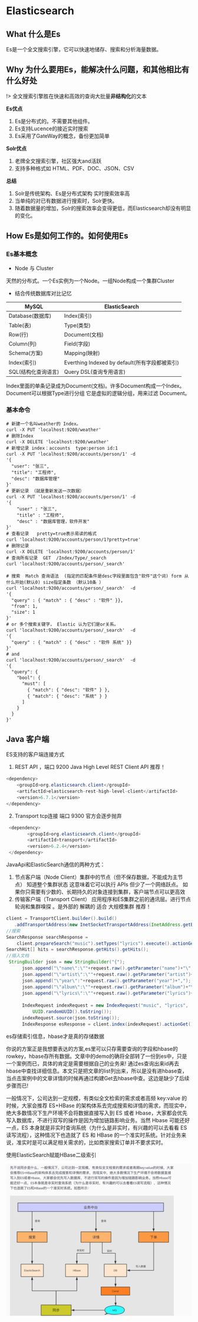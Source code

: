 # Elasticsearch

## What 什么是Es

Es是一个全文搜索引擎，它可以快速地储存、搜索和分析海量数据。

## Why  为什么要用Es，能解决什么问题，和其他相比有什么好处

!> 全文搜索引擎胜在快速和高效的查询大批量**非结构化**的文本

**Es优点**

1. Es是分布式的。不需要其他组件。
2. Es支持Lucence的接近实时搜索
3. Es采用了GateWay的概念，备份更加简单

**Solr优点**

1. 老牌全文搜索引擎，社区强大and活跃
2. 支持多种格式如 HTML、PDF、DOC、JSON、CSV

**总结**

1. Solr是传统架构、Es是分布式架构 实时搜索效率高
2. 当单纯的对已有数据进行搜索时，Solr更快。
3. 随着数据量的增加，Solr的搜索效率会变得更低，而Elasticsearch却没有明显的变化。

## How Es是如何工作的。如何使用Es

### Es基本概念

* Node 与 Cluster

天然的分布式。一个Es实例为一个Node。一组Node构成一个集群Cluster

* 结合传统数据库对比记忆

| MySQL               | ElasticSearch                                  |
| ------------------- | ---------------------------------------------- |
| Database(数据库)    | Index(索引)                                    |
| Table(表)           | Type(类型)                                     |
| Row(行)             | Document(文档)                                 |
| Column(列)          | Field(字段)                                    |
| Schema(方案)        | Mapping(映射)                                  |
| Index(索引)         | Everthing Indexed by default(所有字段都被索引) |
| SQL(结构化查询语言) | Query DSL(查询专用语言)                        |

Index里面的单条记录成为Document(文档)。许多Document构成一个Index。 Document可以根据Type进行分组
它是虚拟的逻辑分组，用来过滤 Document。

### 基本命令

```shell
# 新建一个名叫weather的 Index。
curl -X PUT 'localhost:9200/weather'
# 删除Index
curl -X DELETE 'localhost:9200/weather'
# 新增记录 index：accounts  type:person id:1
curl -X PUT 'localhost:9200/accounts/person/1' -d 
'{
  "user": "张三",
  "title": "工程师",
  "desc": "数据库管理"
}' 
# 更新记录 （就是重新发送一次数据）
curl -X PUT 'localhost:9200/accounts/person/1' -d 
'{
    "user" : "张三",
    "title" : "工程师",
    "desc" : "数据库管理，软件开发"
}' 
# 查看记录   pretty=true表示易读的格式
curl 'localhost:9200/accounts/person/1?pretty=true'
# 删除记录 
curl -X DELETE 'localhost:9200/accounts/person/1'
# 查询所有记录  GET  /Index/Type/_search
curl 'localhost:9200/accounts/person/_search'

# 搜索  Match 查询语法  (指定的匹配条件是desc字段里面包含"软件"这个词) form 从什么开始(默认0) size指定条数 （默认10条 ）
curl 'localhost:9200/accounts/person/_search'  -d 
'{
  "query" : { "match" : { "desc" : "软件" }},
  "from": 1,
  "size": 1
}'
# or 多个搜索关键字， Elastic 认为它们是or关系。
curl 'localhost:9200/accounts/person/_search'  -d 
'{
  "query" : { "match" : { "desc" : "软件 系统" }}
}'
# and 
curl 'localhost:9200/accounts/person/_search'  -d 
'{
  "query": {
    "bool": {
      "must": [
        { "match": { "desc": "软件" } },
        { "match": { "desc": "系统" } }
      ]
    }
  }
}'
```

## Java 客户端

ES支持的客户端连接方式

1. REST API ，端口 9200   Java High Level REST Client API  推荐！

```java
<dependency>
    <groupId>org.elasticsearch.client</groupId>
    <artifactId>elasticsearch-rest-high-level-client</artifactId>
    <version>6.7.1</version>
</dependency>
```

2. Transport  tcp连接 端口 9300   官方会逐步抛弃

```java
 <dependency>
        <groupId>org.elasticsearch.client</groupId>
        <artifactId>transport</artifactId>
        <version>6.2.4</version>
 </dependency>
```

JavaApi和ElasticSearch通信的两种方式： 

1. 节点客户端（Node Client）集群中的节点（但不保存数据，不能成为主节点） 知道整个集群状态 这意味着它可以执行 APIs 但少了一个网络跃点。 如果你只需要有少数的、长期持久的对象连接到集群，客户端节点可以更高效
2. 传输客户端（Transport Client）  应用程序和ES集群之前的通讯层。进行节点轮询和集群嗅探 。是外部的 解耦的 适合 大规模集群 推荐！

```java
client = TransportClient.builder().build()
   .addTransportAddress(new InetSocketTransportAddress(InetAddress.getByName("localhost"), 9300));
//搜索
SearchResponse searchResponse = 
    client.prepareSearch("music").setTypes("lyrics").execute().actionGet();
SearchHit[] hits = searchResponse.getHits().getHits();
//插入文档
 StringBuilder json = new StringBuilder("{");
      json.append("\"name\":\""+request.raw().getParameter("name")+"\",");
      json.append("\"artist\":\""+request.raw().getParameter("artist")+"\",");
      json.append("\"year\":"+request.raw().getParameter("year")+",");
      json.append("\"album\":\""+request.raw().getParameter("album")+"\",");
      json.append("\"lyrics\":\""+request.raw().getParameter("lyrics")+"\"}");
 
      IndexRequest indexRequest = new IndexRequest("music", "lyrics",
          UUID.randomUUID().toString());
      indexRequest.source(json.toString());
      IndexResponse esResponse = client.index(indexRequest).actionGet()
```







es存储索引信息，hbase才是真的存储数据



你说的方案正是我想要表达的方案,es里可以只存需要查询的字段和hbase的rowkey，hbase存所有数据。文章中的demo的确将全部转了一份到es中，只是一个案例而已，具体的肯定是需要根据自己的业务来! 通过es查询出来id再去hbase中查找详细信息。本文只是把文章的list列出来，所以是没有进hbase查，当点击案例中的文章详情的时候再通过构建Get去hbase中查。这边是缺少了后续步骤而已!





一般情况下，公司达到一定规模，有类似全文检索的需求或者高频 key:value 的时候，大家会推荐 ES+HBase 的架构体系去完成搜索和详情的需求，而现实中，绝大多数情况下生产环境不会将数据直接写入到 ES 或者 Hbase，大家都会优先写入数据库，不进行双写的操作是因为增加链路影响业务。当然 Hbase 可能还好一点，ES 本身就是非实时查询系统（为什么是非实时，有兴趣的可以去看看 ES 读写流程），这种情况下也造就了 ES 和 HBase 的一个准实时系统。针对业务来说，准实时是可以满足相关需求的，比如商家搜索订单并不要求实时。



使用ElasticSearch赋能HBase二级索引



![image-20200616095722420](assets/image-20200616095722420.png)